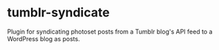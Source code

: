 tumblr-syndicate
================

Plugin for syndicating photoset posts from a Tumblr blog's API feed to a WordPress blog as posts.
